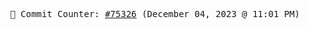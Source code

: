 <p align="center">
    <samp>
        📮 Commit Counter: <a href="https://github.com/Javascript-void0/Javascript-void0/commits/main">#75326</a> (December 04, 2023 @ 11:01 PM)
    </samp>
</p>